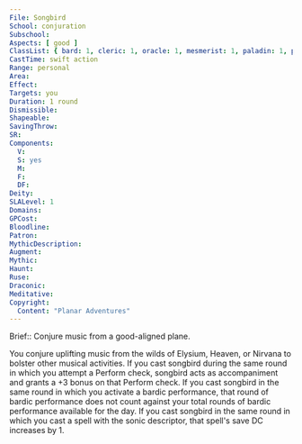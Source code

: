 ```yaml
---
File: Songbird
School: conjuration
Subschool: 
Aspects: [ good ]
ClassList: { bard: 1, cleric: 1, oracle: 1, mesmerist: 1, paladin: 1, psychic: 1, sorcerer: 1, wizard: 1 }
CastTime: swift action
Range: personal
Area: 
Effect: 
Targets: you
Duration: 1 round
Dismissible: 
Shapeable: 
SavingThrow: 
SR: 
Components:
  V: 
  S: yes
  M: 
  F: 
  DF: 
Deity: 
SLALevel: 1
Domains: 
GPCost: 
Bloodline: 
Patron: 
MythicDescription: 
Augment: 
Mythic: 
Haunt: 
Ruse: 
Draconic: 
Meditative: 
Copyright:
  Content: "Planar Adventures"
---
```

Brief:: Conjure music from a good-aligned plane.

You conjure uplifting music from the wilds of Elysium, Heaven, or Nirvana to bolster other musical activities.  If you cast songbird during the same round in which you attempt a Perform check, songbird acts as accompaniment and grants a +3 bonus on that Perform check.  If you cast songbird in the same round in which you activate a bardic performance, that round of bardic performance does not count against your total rounds of bardic performance available for the day.  If you cast songbird in the same round in which you cast a spell with the sonic descriptor, that spell's save DC increases by 1.

